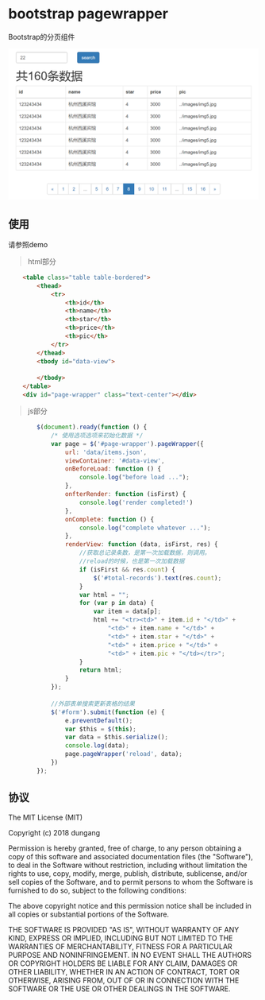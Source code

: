 # bootstrap pagewrapper

Bootstrap的分页组件

![模态框](demo/demo.png)


## 使用

请参照demo

> html部分

```html
    <table class="table table-bordered">
        <thead>
            <tr>
                <th>id</th>
                <th>name</th>
                <th>star</th>
                <th>price</th>
                <th>pic</th>
            </tr>
        </thead>
        <tbody id="data-view">

        </tbody>
    </table>
    <div id="page-wrapper" class="text-center"></div>
```

> js部分

```js
        $(document).ready(function () {
            /* 使用选项选项来初始化数据 */
            var page = $('#page-wrapper').pageWrapper({
                url: 'data/items.json',
                viewContainer: '#data-view',
                onBeforeLoad: function () {
                    console.log("before load ...");
                },
                onfterRender: function (isFirst) {
                    console.log('render completed!')
                },
                onComplete: function () {
                    console.log("complete whatever ...");
                },
                renderView: function (data, isFirst, res) {
                    //获取总记录条数，是第一次加载数据，则调用。
                    //reload的时候，也是第一次加载数据
                    if (isFirst && res.count) {
                        $('#total-records').text(res.count);
                    }
                    var html = "";
                    for (var p in data) {
                        var item = data[p];
                        html += "<tr><td>" + item.id + "</td>" +
                            "<td>" + item.name + "</td>" +
                            "<td>" + item.star + "</td>" +
                            "<td>" + item.price + "</td>" +
                            "<td>" + item.pic + "</td></tr>";
                    }
                    return html;
                }
            });

            //外部表单搜索更新表格的结果
            $('#form').submit(function (e) {
                e.preventDefault();
                var $this = $(this);
                var data = $this.serialize();
                console.log(data);
                page.pageWrapper('reload', data);
            })
        });
```

## 协议

The MIT License (MIT)

Copyright (c) 2018 dungang

Permission is hereby granted, free of charge, to any person obtaining a copy of
this software and associated documentation files (the "Software"), to deal in
the Software without restriction, including without limitation the rights to
use, copy, modify, merge, publish, distribute, sublicense, and/or sell copies of
the Software, and to permit persons to whom the Software is furnished to do so,
subject to the following conditions:

The above copyright notice and this permission notice shall be included in all
copies or substantial portions of the Software.

THE SOFTWARE IS PROVIDED "AS IS", WITHOUT WARRANTY OF ANY KIND, EXPRESS OR
IMPLIED, INCLUDING BUT NOT LIMITED TO THE WARRANTIES OF MERCHANTABILITY, FITNESS
FOR A PARTICULAR PURPOSE AND NONINFRINGEMENT. IN NO EVENT SHALL THE AUTHORS OR
COPYRIGHT HOLDERS BE LIABLE FOR ANY CLAIM, DAMAGES OR OTHER LIABILITY, WHETHER
IN AN ACTION OF CONTRACT, TORT OR OTHERWISE, ARISING FROM, OUT OF OR IN
CONNECTION WITH THE SOFTWARE OR THE USE OR OTHER DEALINGS IN THE SOFTWARE.